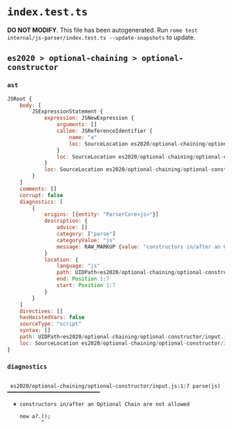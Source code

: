 # `index.test.ts`

**DO NOT MODIFY**. This file has been autogenerated. Run `rome test internal/js-parser/index.test.ts --update-snapshots` to update.

## `es2020 > optional-chaining > optional-constructor`

### `ast`

```javascript
JSRoot {
	body: [
		JSExpressionStatement {
			expression: JSNewExpression {
				arguments: []
				callee: JSReferenceIdentifier {
					name: "a"
					loc: SourceLocation es2020/optional-chaining/optional-constructor/input.js 1:4-1:5 (a)
				}
				loc: SourceLocation es2020/optional-chaining/optional-constructor/input.js 1:0-1:9
			}
			loc: SourceLocation es2020/optional-chaining/optional-constructor/input.js 1:0-1:10
		}
	]
	comments: []
	corrupt: false
	diagnostics: [
		{
			origins: [{entity: "ParserCore<js>"}]
			description: {
				advice: []
				category: ["parse"]
				categoryValue: "js"
				message: RAW_MARKUP {value: "constructors in/after an Optional Chain are not allowed"}
			}
			location: {
				language: "js"
				path: UIDPath<es2020/optional-chaining/optional-constructor/input.js>
				end: Position 1:7
				start: Position 1:7
			}
		}
	]
	directives: []
	hasHoistedVars: false
	sourceType: "script"
	syntax: []
	path: UIDPath<es2020/optional-chaining/optional-constructor/input.js>
	loc: SourceLocation es2020/optional-chaining/optional-constructor/input.js 1:0-1:10
}
```

### `diagnostics`

```

 es2020/optional-chaining/optional-constructor/input.js:1:7 parse(js) ━━━━━━━━━━━━━━━━━━━━━━━━━━━━━━

  ✖ constructors in/after an Optional Chain are not allowed

    new a?.();
           ^


```

